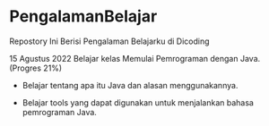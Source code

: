 # PengalamanBelajar
Repostory Ini Berisi Pengalaman Belajarku di Dicoding

15 Agustus 2022
Belajar kelas Memulai Pemrograman dengan Java. (Progres 21%)

* Belajar tentang apa itu Java dan alasan menggunakannya.

* Belajar tools yang dapat digunakan untuk menjalankan bahasa pemrograman Java.
